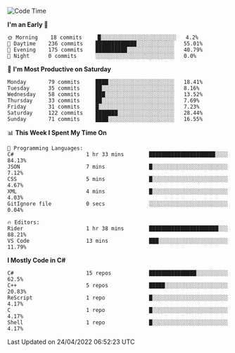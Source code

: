<!--START_SECTION:waka-->
![Code Time](http://img.shields.io/badge/Code%20Time-769%20hrs%2014%20mins-blue)

**I'm an Early 🐤** 

```text
🌞 Morning    18 commits     █░░░░░░░░░░░░░░░░░░░░░░░░   4.2% 
🌆 Daytime    236 commits    █████████████░░░░░░░░░░░░   55.01% 
🌃 Evening    175 commits    ██████████░░░░░░░░░░░░░░░   40.79% 
🌙 Night      0 commits      ░░░░░░░░░░░░░░░░░░░░░░░░░   0.0%

```
📅 **I'm Most Productive on Saturday** 

```text
Monday       79 commits     ████░░░░░░░░░░░░░░░░░░░░░   18.41% 
Tuesday      35 commits     ██░░░░░░░░░░░░░░░░░░░░░░░   8.16% 
Wednesday    58 commits     ███░░░░░░░░░░░░░░░░░░░░░░   13.52% 
Thursday     33 commits     ██░░░░░░░░░░░░░░░░░░░░░░░   7.69% 
Friday       31 commits     █░░░░░░░░░░░░░░░░░░░░░░░░   7.23% 
Saturday     122 commits    ███████░░░░░░░░░░░░░░░░░░   28.44% 
Sunday       71 commits     ████░░░░░░░░░░░░░░░░░░░░░   16.55%

```


📊 **This Week I Spent My Time On** 

```text
💬 Programming Languages: 
C#                       1 hr 33 mins        █████████████████████░░░░   84.13% 
JSON                     7 mins              █░░░░░░░░░░░░░░░░░░░░░░░░   7.12% 
CSS                      5 mins              █░░░░░░░░░░░░░░░░░░░░░░░░   4.67% 
XML                      4 mins              █░░░░░░░░░░░░░░░░░░░░░░░░   4.03% 
GitIgnore file           0 secs              ░░░░░░░░░░░░░░░░░░░░░░░░░   0.04%

🔥 Editors: 
Rider                    1 hr 38 mins        ██████████████████████░░░   88.21% 
VS Code                  13 mins             ███░░░░░░░░░░░░░░░░░░░░░░   11.79%

```

**I Mostly Code in C#** 

```text
C#                       15 repos            ███████████████░░░░░░░░░░   62.5% 
C++                      5 repos             █████░░░░░░░░░░░░░░░░░░░░   20.83% 
ReScript                 1 repo              █░░░░░░░░░░░░░░░░░░░░░░░░   4.17% 
C                        1 repo              █░░░░░░░░░░░░░░░░░░░░░░░░   4.17% 
Shell                    1 repo              █░░░░░░░░░░░░░░░░░░░░░░░░   4.17%

```



 Last Updated on 24/04/2022 06:52:23 UTC
<!--END_SECTION:waka-->
